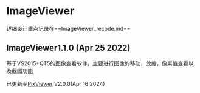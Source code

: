 # ImageViewer

详细设计重点记录在==ImageViewer_recode.md==

## ImageViewer1.1.0 (Apr 25 2022)

基于VS2015+QT5的图像查看软件，主要进行图像的移动，放缩，像素值查看以及截图功能

已更新至[PixViewer](https://github.com/xiaoguo1417/PixViewer) V2.0.0(Apr 16 2024)
